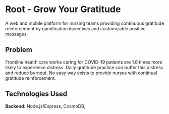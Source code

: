 # Root - Grow Your Gratitude
A web and mobile platform for nursing teams providing continuous gratitude reinforcement by gamification incentives and customizable positive messages.

## Problem
Frontline health care works caring for COVID-19 patients are 1.6 times more likely to experience distress. Daily gratitude practice can buffer this distress and reduce burnout. No easy way exists to provide nurses with continual gratitude reinforcement.

## Technologies Used
**Backend:** Node.js/Express, CosmoDB, 